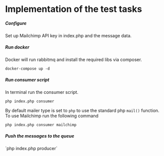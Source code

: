 <h1>Implementation of the test tasks</h1>

<h5>Configure</h5>
Set up Mailchimp API key in index.php and the message data.

<h5>Run docker</h5>
Docker will run rabbitmq and install the required libs via composer.

`docker-compose up -d`

<h5>Run consumer script</h5>
In terminal run the consumer script.

`php index.php consumer` 

By default mailer type is set to `php` to use the standard php `mail()` function. To use Mailchimp run the following command 

`php index.php consumer mailchimp`

<h5>Push the messages to the queue</h5>
`php index.php producer`

